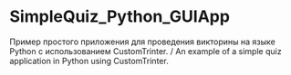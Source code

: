 # SimpleQuiz_Python_GUIApp
Пример простого приложения для проведения викторины на языке Python с использованием CustomTrinter. / An example of a simple quiz application in Python using CustomTrinter.
